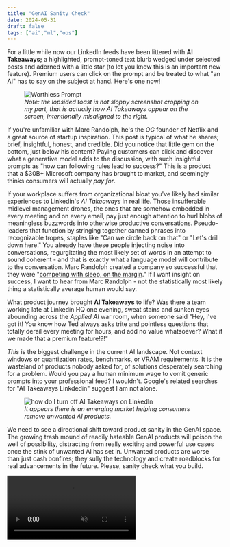 ```yaml
---
title: "GenAI Sanity Check"
date: 2024-05-31
draft: false
tags: ["ai","ml","ops"]
---
```


For a little while now our LinkedIn feeds have been littered with **AI Takeaways;** a highlighted, prompt-toned text blurb wedged under selected posts and adorned with a little star (to let you know this is an important new feature).
Premium users can click on the prompt and be treated to what "an AI" has to say on the subject at hand. Here's one now!

<figure>
    <img src="/images/worthless-prompt.png" alt="Worthless Prompt">
    <figcaption><i>Note: the lopsided toast is not sloppy screenshot cropping on my part, that is actually how AI Takeaways appear on the screen, intentionally misaligned to the right.</i><figcaption>
</figure>

If you're unfamiliar with Marc Randolph, he's the _OG_ founder of Netflix and a great source of startup inspiration. This post is typical of what he shares; brief, insightful, honest, and credible. Did you notice that little gem on the bottom, just below his content? Paying customers can click and discover what a generative model adds to the discussion, with such insightful prompts as "how can following rules lead to success?" This is a product that a $30B+ Microsoft company has brought to market, and seemingly thinks consumers will actually _pay for_.

If your workplace suffers from organizational bloat you've likely had similar experiences to Linkedin's _AI Takeaways_ in real life. Those insufferable midlevel management drones, the ones that are somehow embedded in every meeting and on every email, pay just enough attention to hurl blobs of meaningless buzzwords into otherwise productive conversations. Pseudo-leaders that function by stringing together canned phrases into recognizable tropes, staples like "Can we circle back on that" or "Let's drill down here." You already have these people injecting noise into conversations, regurgitating the most likely set of words in an attempt to sound coherent - and that is exactly what a language model will contribute to the conversation. Marc Randolph created a company so successful that they were "<a href="https://www.theguardian.com/technology/2017/apr/18/netflix-competitor-sleep-uber-facebook" target="_BLANK">competing with sleep, on the margin</a>." If I want insight on success, I want to hear from Marc Randolph - not the statistically most likely thing a statistically average human would say.

What product journey brought **AI Takeaways** to life? Was there a team working late at Linkedin HQ one evening, sweat stains and sunken eyes abounding across the _Applied AI_ war room, when someone said "Hey, I've got it! You know how Ted always asks trite and pointless questions that totally derail every meeting for hours, and add no value whatsoever? What if we made that a premium feature!?!"

_This_ is the biggest challenge in the current AI landscape. Not context windows or quantization rates, benchmarks, or VRAM requirements. It is the wasteland of products nobody asked for, of solutions desperately searching for a problem. Would you pay a human minimum wage to vomit generic prompts into your professional feed? I wouldn't. Google's related searches for "AI Takeaways Linkdedin" suggest I am not alone.
<figure>
    <img src="/images/ai_takeaways_google_result.png" alt="how do I turn off AI Takeaways on LinkedIn">
    <figcaption><i>It appears there is an emerging market helping consumers remove unwanted AI products.</i></figcaption>
</figure>

We need to see a directional shift toward product sanity in the GenAI space. The growing trash mound of readily hateable GenAI products will poison the well of possibility, distracting from really exciting and powerful use cases once the stink of unwanted AI has set in. Unwanted products are worse than just cash bonfires; they sully the technology and create roadblocks for real advancements in the future. Please, sanity check what you build.

<video autoplay="true" loop="true" muted="true" >
    <source src="/images/suck_cut.mp4" type="video/mp4" />
</video>